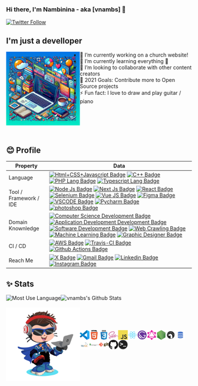 ### Hi there, I'm Nambinina - aka [vnambs] 👋


[![Twitter Follow](https://img.shields.io/twitter/follow/VoaryNambs?color=1DA1F2&logo=twitter&style=for-the-badge)](https://twitter.com/intent/follow?original_referer=https%3A%2F%2Fgithub.com%2Fvnambs&screen_name=vnambs)

## I'm just a develloper


<img src="https://github.com/vnambs/vnambs/blob/master/OIG1.5xUlaQbct2Z6ytuXgAGl.jpg" alt="banner that says Voary Nambinina - software engineer, artificial lover & web developer alongside a cartoon illustration of a developer" align="left" width="200px">


- 🔭 I’m currently working on a church website!
- 🌱 I’m currently learning everything 🤣
- 👯 I’m looking to collaborate with other content creators
- 🥅 2021 Goals: Contribute more to Open Source projects
- ⚡ Fun fact: I love to draw and play guitar / piano

<br />
<br /><br />
<br />

## 😊 Profile
Property                 | Data  
-------------------------|------
Language                 | [![Html+CSS+Javascript Badge](https://img.shields.io/badge/-Javascript-F7DF1E?style=flat&logo=Javascript&logoColor=white)](https://github.com/search?l=Javascript&q=user%3vnambs&type=Repositories) [![C++ Badge](https://img.shields.io/badge/-C%20plus%20plus-00599C?style=flat&logo=C%2B%2B&logoColor=white)](https://github.com/search?l=Cpp&q=user%3vnambs&type=Repositories) [![PHP Lang Badge](https://img.shields.io/badge/-PHP-7377AD?style=flat&logo=php&logoColor=white)](https://github.com/search?l=php&q=user%3vnambs&type=Repositories)  [![Typescript Lang Badge](https://img.shields.io/badge/-Typescript-3178C6?style=flat&logo=typescript&logoColor=white)](https://github.com/search?l=typescript&q=user%3vnambs&type=Repositories)
Tool / Framework / IDE    | [![Node Js Badge](https://img.shields.io/badge/-Node%20Js-339933?style=flat&logo=node.js&logoColor=white)](https://github.com/search?l=node%20js&q=user%3vnambs&type=Repositories) [![Next Js Badge](https://img.shields.io/badge/-Next%20Js-000000?style=flat&logo=next.js&logoColor=white)](https://github.com/search?l=next%20js&q=user%3vnambs&type=Repositories) [![React Badge](https://img.shields.io/badge/-React-61DAFB?style=flat&logo=react&logoColor=white)](https://github.com/search?l=React&q=user%3vnambs&type=Repositories) [![Selenium Badge](https://img.shields.io/badge/-Selenium-43B02A?style=flat&logo=selenium&logoColor=white)](https://github.com/search?l=Selenium&q=user%3vnambs&type=Repositories) [![Vue JS Badge](https://img.shields.io/badge/-Vue%20JS-32475B?style=flat&logo=javascript&logoColor=white)](https://github.com/search?l=Javascript&q=user%3vnambs&type=Repositories) [![Figma Badge](https://img.shields.io/badge/-Figma-9E55F1?style=flat&logo=figma&logoColor=white)](https://www.figma.com/@imranakbar) [![VSCODE Badge](https://img.shields.io/badge/-VS%20Code-007ACC?style=flat&logo=visualstudiocode&logoColor=white)](https://github.com/vnambs) [![Pycharm Badge](https://img.shields.io/badge/-Pycharm-24D38C?style=flat&logo=pycharm&logoColor=white)](https://github.com/search?l=Python&q=user%3vnambs&type=Repositories) [![photoshop Badge](https://img.shields.io/badge/-Photoshop-26C9FF?style=flat&logo=Adobe-Photoshop&logoColor=white)](https://github.com/search?l=html&q=user%3vnambs&type=Repositories)
Domain Knownledge        | [![Computer Science Development Badge](https://img.shields.io/badge/-Computer%20Science-FAB040?style=flat&logoColor=white)](https://github.com/search?q=user%vnambs&type=Repositories) [![Application Development Development Badge](https://img.shields.io/badge/-Application%20Development-4C8CBF?style=flat&logoColor=white)](https://github.com/search?q=user%vnambs&type=Repositories) [![Software Development Badge](https://img.shields.io/badge/-Software%20Development-FF6600?style=flat&logoColor=white)](https://github.com/search?q=user%vnambs&type=Repositories) [![Web Crawling Badge](https://img.shields.io/badge/-Web%20Crawling-036CB5?style=flat&logoColor=white)](https://github.com/search?q=user%vnambs&type=Repositories) [![Machine Learning Badge](https://img.shields.io/badge/-Machine%20Learning-01D277?style=flat&logoColor=white)](https://github.com/search?q=user%vnambs&type=Repositories) [![Graphic Designer Badge](https://img.shields.io/badge/-Graphic%20Designer-9E55F1?style=flat&logoColor=white)](https://github.com/search?q=user%vnambs&type=Repositories)
CI / CD                  | [![AWS Badge](https://img.shields.io/badge/-Amazon%20Web%20Services-2560E0?style=flat&logo=Amazon-web-services&logoColor=white)](https://github.com/search?q=user%vnambs&type=Repositories) [![Travis-CI Badge](https://img.shields.io/badge/-Travis%20CI-3EAAAF?style=flat&logo=Travis-CI&logoColor=white)](https://github.com/search?q=user%vnambs&type=Repositories) [![Github Actions Badge](https://img.shields.io/badge/-Github%20Actions-2088FF?style=flat&logo=Github-Actions&logoColor=white)](https://github.com/search?q=user%vnambs&type=Repositories)
Reach Me                 | [![X Badge](https://img.shields.io/badge/-VoaryNambs-000000?style=flat&logo=x&logoColor=white)](https://twitter.com/VoaryNambs) [![Gmail Badge](https://img.shields.io/badge/-vnambs-e54448?style=flat&logo=Gmail&logoColor=white)](mailto:vnambs@gmail.com) [![Linkedin Badge](https://img.shields.io/badge/-vnambs-blue?style=flat&logo=Linkedin&logoColor=white)](https://www.linkedin.com/in/voary-nambinina-randrianandrasana-877b5a117) [![Instagram Badge](https://img.shields.io/badge/vnambs-ff69b4?style=flat&logo=instagram&logoColor=white)](https://www.instagram.com/vnambs/)




## ✨ Stats
  
<img align="left" alt="Most Use Language" src="https://github-readme-stats.vercel.app/api/top-langs/?username=vnambs&layout=compact&theme=material-palenight"/>


 <img align="left" alt="vnambs's Github Stats" src="https://github-readme-stats.vercel.app/api?username=vnambs&show_icons=true&theme=material-palenight" />

<br />
<br />

<img src="https://github.com/vnambs/vnambs/blob/master/my-octocat-1608989195961.png" alt="banner that says Voary Nambinina - software engineer, artificial lover & web developer alongside a cartoon illustration of a developer" align="left" width="200px">

[twitter]: https://twitter.com/VoaryNambs
[instagram]: https://instagram.com/vnambs
[linkedin]: https://linkedin.com/in/voary-nambinina-877b5a117
[webdevplaylist]: https://www.facebook.com/nathvoary/
[jsplaylist]: https://www.facebook.com/nathvoary/
[cssplaylist]: https://www.facebook.com/nathvoary/
[reactplaylist]: https://www.facebook.com/nathvoary/
<br />
<br />


[<img align="left" alt="Visual Studio Code" width="26px" src="https://raw.githubusercontent.com/github/explore/80688e429a7d4ef2fca1e82350fe8e3517d3494d/topics/visual-studio-code/visual-studio-code.png" />][webdevplaylist]
[<img align="left" alt="HTML5" width="26px" src="https://raw.githubusercontent.com/github/explore/80688e429a7d4ef2fca1e82350fe8e3517d3494d/topics/html/html.png" />][webdevplaylist]
[<img align="left" alt="CSS3" width="26px" src="https://raw.githubusercontent.com/github/explore/80688e429a7d4ef2fca1e82350fe8e3517d3494d/topics/css/css.png" />][cssplaylist]
[<img align="left" alt="Sass" width="26px" src="https://raw.githubusercontent.com/github/explore/80688e429a7d4ef2fca1e82350fe8e3517d3494d/topics/sass/sass.png" />][cssplaylist]
[<img align="left" alt="JavaScript" width="26px" src="https://raw.githubusercontent.com/github/explore/80688e429a7d4ef2fca1e82350fe8e3517d3494d/topics/javascript/javascript.png" />][jsplaylist]
[<img align="left" alt="React" width="26px" src="https://raw.githubusercontent.com/github/explore/80688e429a7d4ef2fca1e82350fe8e3517d3494d/topics/react/react.png" />][reactplaylist]
[<img align="left" alt="Gatsby" width="26px" src="https://raw.githubusercontent.com/github/explore/e94815998e4e0713912fed477a1f346ec04c3da2/topics/gatsby/gatsby.png" />][webdevplaylist]
[<img align="left" alt="GraphQL" width="26px" src="https://raw.githubusercontent.com/github/explore/80688e429a7d4ef2fca1e82350fe8e3517d3494d/topics/graphql/graphql.png" />][webdevplaylist]
[<img align="left" alt="Node.js" width="26px" src="https://raw.githubusercontent.com/github/explore/80688e429a7d4ef2fca1e82350fe8e3517d3494d/topics/nodejs/nodejs.png" />][webdevplaylist]
[<img align="left" alt="Deno" width="26px" src="https://raw.githubusercontent.com/github/explore/361e2821e2dea67711cde99c9c40ed357061cf27/topics/deno/deno.png" />][webdevplaylist]
[<img align="left" alt="SQL" width="26px" src="https://raw.githubusercontent.com/github/explore/80688e429a7d4ef2fca1e82350fe8e3517d3494d/topics/sql/sql.png" />][webdevplaylist]
[<img align="left" alt="MySQL" width="26px" src="https://raw.githubusercontent.com/github/explore/80688e429a7d4ef2fca1e82350fe8e3517d3494d/topics/mysql/mysql.png" />][webdevplaylist]
[<img align="left" alt="MongoDB" width="26px" src="https://raw.githubusercontent.com/github/explore/80688e429a7d4ef2fca1e82350fe8e3517d3494d/topics/mongodb/mongodb.png" />][webdevplaylist]
[<img align="left" alt="Git" width="26px" src="https://raw.githubusercontent.com/github/explore/80688e429a7d4ef2fca1e82350fe8e3517d3494d/topics/git/git.png" />][webdevplaylist]
[<img align="left" alt="GitHub" width="26px" src="https://raw.githubusercontent.com/github/explore/78df643247d429f6cc873026c0622819ad797942/topics/github/github.png" />][webdevplaylist]
[<img align="left" alt="Terminal" width="26px" src="https://raw.githubusercontent.com/github/explore/80688e429a7d4ef2fca1e82350fe8e3517d3494d/topics/terminal/terminal.png" />][webdevplaylist]

<br />
<br />
